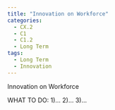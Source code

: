 ```yaml
---
title: "Innovation on Workforce"
categories:
  - CX.2
  - C1
  - C1.2
  - Long Term
tags:
  - Long Term
  - Innovation
---
```


Innovation on Workforce

WHAT TO DO:
1)...
2)...
3)...